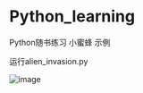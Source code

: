 # Python_learning
Python随书练习 小蜜蜂 示例

运行alien_invasion.py

![image](https://github.com/sysoaltdd/Python_learning/assets/63965791/935d597d-7904-4a3d-95f9-83376a1c018b)
